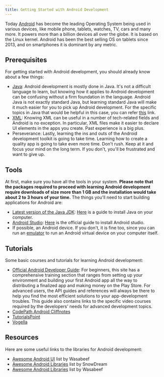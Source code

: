 ```yaml
---
title: Getting Started with Android Development
---
```

Today [Android](https://www.android.com/) has become the leading Operating System being used in various devices, like mobile phone, tablets, watches, TV, cars and many more. It powers more than a billion devices all over the globe. It is based on the Linux kernel. Android has been the best selling OS on tablets since 2013, and on smartphones it is dominant by any metric.

## Prerequisites

For getting started with Android development, you should already know about a few things:

*   [Java](https://java.com/en/): Android development is mostly done in Java. It's not a difficult language to learn, but knowing how it applies to Android development can be confusing without a firm foundation in the language. Android Java is not exactly standard Java, but learning standard Java will make it much easier for you to pick up Android development. For the specific topics in Java that would be helpful in this case, you can refer [this](http://www.bigknol.com/2016/01/10-prerequisites-for-learning-android.html) link.
*   [XML](http://www.w3schools.com/xml/): Knowing XML can be useful in a number of tech-related fields and Android is no exception. In particular, XML files make it easier to declare UI elements in the apps you create. Past experience is a big plus.
*   Perseverance: Lastly, learning the ins and outs of the Android development toolkit is going to take time. Learning how to create a quality app is going to take even more time. Don't rush. Keep at it and focus your mind on the long term. If you don't, you'll be frustrated and want to give up.

## Tools

At first, make sure you have all the tools in your system. **Please note that the packages required to proceed with learning Android development require downloads of size more than 1 GB and the installation would take about 2 to 3 hours of your time.** The things you'll need to start building applications for Android are:

*   [Latest version of the Java JDK](http://www.oracle.com/technetwork/java/javase/downloads/index.html): [Here](https://github.com/FreeCodeCamp/FreeCodeCamp/wiki/Java-Introduction) is a guide to install Java on your computer.
*   [Android Studio](http://developer.android.com/sdk/index.html): [Here](http://developer.android.com/sdk/installing/index.html) is the official guide to install Android studio.
*   If possible, an Android device. If you don't, it is fine too, since you can run an [emulator](http://developer.android.com/tools/devices/emulator.html) to run an Android virtual device on your computer itself.

## Tutorials

Some basic courses and tutorials for learning Android development:

*   [Official Android Developer Guide](http://developer.android.com/training/index.html): For beginners, this site has a comprehensive training section that ranges from setting up your environment and building your first Android app all the way to distributing a finalized app and making money on the Play Store. For advanced users, the API guides and references will always be there to help you find the most efficient solutions to your app-development troubles. This guide also contains links to the specific video courses required by the developers' needs for advanced development topics.
*   [CodePath Android Cliffnotes](https://guides.codepath.com/android)
*   [TutorialsPoint](http://www.tutorialspoint.com/android/)
*   [Vogella](http://www.vogella.com/tutorials/android.html)

## Resources

Here are some useful links to the libraries for Android development:

*   [Awesome Android UI](https://github.com/wasabeef/awesome-android-ui) list by Wasabeef
*   [Awesome Android Libraries](https://github.com/snowdream/awesome-android) list by SnowDream
*   [Awesome Android Libraries](https://github.com/wasabeef/awesome-android-libraries) list by Wasabeef